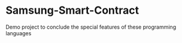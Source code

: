 # Samsung-Smart-Contract
Demo project to conclude the special features of these programming languages
